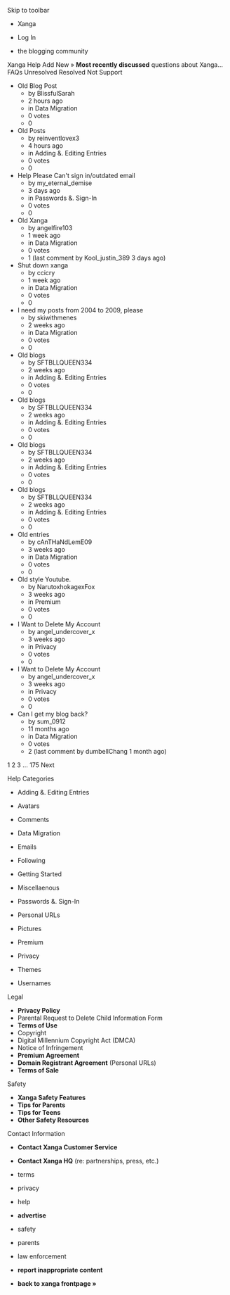 Skip to toolbar

*   Xanga

*   Log In

*   the blogging community

Xanga Help Add New » **Most recently discussed** questions about Xanga… FAQs Unresolved Resolved Not Support

*   Old Blog Post
    *   by BlissfulSarah
    *   2 hours ago
    *   in Data Migration
    *   0 votes
    *   0
*   Old Posts
    *   by reinventlovex3
    *   4 hours ago
    *   in Adding &. Editing Entries
    *   0 votes
    *   0
*   Help Please Can't sign in/outdated email
    *   by my\_eternal\_demise
    *   3 days ago
    *   in Passwords &. Sign-In
    *   0 votes
    *   0
*   Old Xanga
    *   by angelfire103
    *   1 week ago
    *   in Data Migration
    *   0 votes
    *   1 (last comment by Kool\_justin\_389 3 days ago)
*   Shut down xanga
    *   by ccicry
    *   1 week ago
    *   in Data Migration
    *   0 votes
    *   0
*   I need my posts from 2004 to 2009, please
    *   by skiwithmenes
    *   2 weeks ago
    *   in Data Migration
    *   0 votes
    *   0
*   Old blogs
    *   by SFTBLLQUEEN334
    *   2 weeks ago
    *   in Adding &. Editing Entries
    *   0 votes
    *   0
*   Old blogs
    *   by SFTBLLQUEEN334
    *   2 weeks ago
    *   in Adding &. Editing Entries
    *   0 votes
    *   0
*   Old blogs
    *   by SFTBLLQUEEN334
    *   2 weeks ago
    *   in Adding &. Editing Entries
    *   0 votes
    *   0
*   Old blogs
    *   by SFTBLLQUEEN334
    *   2 weeks ago
    *   in Adding &. Editing Entries
    *   0 votes
    *   0
*   Old entries
    *   by cAnTHaNdLemE09
    *   3 weeks ago
    *   in Data Migration
    *   0 votes
    *   0
*   Old style Youtube.
    *   by NarutoxhokagexFox
    *   3 weeks ago
    *   in Premium
    *   0 votes
    *   0
*   I Want to Delete My Account
    *   by angel\_undercover\_x
    *   3 weeks ago
    *   in Privacy
    *   0 votes
    *   0
*   I Want to Delete My Account
    *   by angel\_undercover\_x
    *   3 weeks ago
    *   in Privacy
    *   0 votes
    *   0
*   Can I get my blog back?
    *   by sum\_0912
    *   11 months ago
    *   in Data Migration
    *   0 votes
    *   2 (last comment by dumbellChang 1 month ago)

1 2 3 ... 175 Next

Help Categories

*   Adding &. Editing Entries
*   Avatars
*   Comments
*   Data Migration
*   Emails
*   Following
*   Getting Started
*   Miscellaenous

*   Passwords &. Sign-In
*   Personal URLs
*   Pictures
*   Premium
*   Privacy
*   Themes
*   Usernames

Legal

*   **Privacy Policy**
*   Parental Request to Delete Child Information Form
*   **Terms of Use**
*   Copyright
*   Digital Millennium Copyright Act (DMCA)
*   Notice of Infringement
*   **Premium Agreement**
*   **Domain Registrant Agreement** (Personal URLs)
*   **Terms of Sale**

Safety

*   **Xanga Safety Features**
*   **Tips for Parents**
*   **Tips for Teens**
*   **Other Safety Resources**

Contact Information

*   **Contact Xanga Customer Service**
*   **Contact Xanga HQ** (re: partnerships, press, etc.)

*   terms
*   privacy
*   help
*   **advertise**

*   safety
*   parents
*   law enforcement
*   **report inappropriate content**

*   **back to xanga frontpage »**